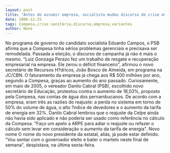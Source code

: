 ```yaml
---
layout: post
title: "Antes de assumir empresa, socialista mudou discurso de crise em relação à Compesa"
date: 2006-12-25
tags: Compesa,crise sanitária,discurso,empresa,variantes
author: None
---
```

No programa de governo do candidato socialista Eduardo Campos, o PSB afirma que a Compesa tinha sérios problemas gerenciais e precisava ser remodelada.
Passada a eleição, o discurso de campanha já não é mais o mesmo.
\"Luiz Gonzaga Perazo fez um trabalho de resgate e recuperação empresarial na empresa. Ele zerou o déficit financeiro\", afirmou o novo secretário de Recursos H?dricos, João Bosco de Almeida, em programa na JC/CBN.
O faturamento da empresa já chega aos R$ 500 milhões por ano, segundo a Compesa, graças ao aumento do ano passado.
Curiosamente, em maio de 2005, o vereador Danilo Cabral (PSB), escolhido novo secretário de Educação, protestou contra o aumento de 18,03%, proposto pela Compesa, nas contas de água dos pernambucanos. 
De acordo com a empresa, eram três as razões do reajuste: a perda no sistema em torno de 50% do volume de água, o alto ?ndice de devedores e o aumento da tarifa de energia em 32%. 
Danilo Cabral lembrou que o reajuste da Celpe ainda não havia sido aplicado e não poderia ser usado como referência no cálculo da Compesa. \"Faço um apelo a ARPE para adiar o reajuste ou refazer o cálculo sem
 levar em consideração o aumento da tarifa de energia\". Novo nome
O nome do novo presidente da estatal, aliás, já pode estar definido. \"Vou sentar com o governador eleito e bater o martelo neste final de semana\", despistava, na última sexta-feira. 